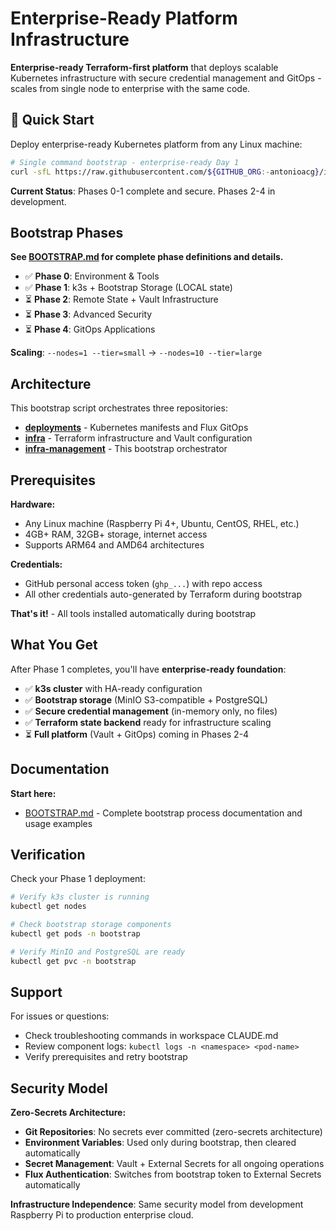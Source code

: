 # Enterprise-Ready Platform Infrastructure

**Enterprise-ready Terraform-first platform** that deploys scalable Kubernetes infrastructure with secure credential management and GitOps - scales from single node to enterprise with the same code.

## 🚀 Quick Start

Deploy enterprise-ready Kubernetes platform from any Linux machine:

```bash
# Single command bootstrap - enterprise-ready Day 1
curl -sfL https://raw.githubusercontent.com/${GITHUB_ORG:-antonioacg}/infra-management/${GIT_REF:-main}/bootstrap.sh | GITHUB_TOKEN="ghp_xxx" bash -s -- --nodes=1 --tier=small
```

**Current Status**: Phases 0-1 complete and secure. Phases 2-4 in development.

## Bootstrap Phases

**See [BOOTSTRAP.md](BOOTSTRAP.md) for complete phase definitions and details.**

- ✅ **Phase 0**: Environment & Tools
- ✅ **Phase 1**: k3s + Bootstrap Storage (LOCAL state)
- ⏳ **Phase 2**: Remote State + Vault Infrastructure
- ⏳ **Phase 3**: Advanced Security
- ⏳ **Phase 4**: GitOps Applications

**Scaling**: `--nodes=1 --tier=small` → `--nodes=10 --tier=large`

## Architecture

This bootstrap script orchestrates three repositories:

- **[deployments](https://github.com/antonioacg/deployments)** - Kubernetes manifests and Flux GitOps
- **[infra](https://github.com/antonioacg/infra)** - Terraform infrastructure and Vault configuration  
- **[infra-management](https://github.com/antonioacg/infra-management)** - This bootstrap orchestrator

## Prerequisites

**Hardware:**
- Any Linux machine (Raspberry Pi 4+, Ubuntu, CentOS, RHEL, etc.)
- 4GB+ RAM, 32GB+ storage, internet access
- Supports ARM64 and AMD64 architectures

**Credentials:**
- GitHub personal access token (`ghp_...`) with repo access
- All other credentials auto-generated by Terraform during bootstrap

**That's it!** - All tools installed automatically during bootstrap

## What You Get

After Phase 1 completes, you'll have **enterprise-ready foundation**:
- ✅ **k3s cluster** with HA-ready configuration
- ✅ **Bootstrap storage** (MinIO S3-compatible + PostgreSQL)
- ✅ **Secure credential management** (in-memory only, no files)
- ✅ **Terraform state backend** ready for infrastructure scaling
- ⏳ **Full platform** (Vault + GitOps) coming in Phases 2-4

## Documentation

**Start here:**
- [BOOTSTRAP.md](BOOTSTRAP.md) - Complete bootstrap process documentation and usage examples

## Verification

Check your Phase 1 deployment:

```bash
# Verify k3s cluster is running
kubectl get nodes

# Check bootstrap storage components
kubectl get pods -n bootstrap

# Verify MinIO and PostgreSQL are ready
kubectl get pvc -n bootstrap
```

## Support

For issues or questions:
- Check troubleshooting commands in workspace CLAUDE.md
- Review component logs: `kubectl logs -n <namespace> <pod-name>`  
- Verify prerequisites and retry bootstrap

## Security Model

**Zero-Secrets Architecture:**
- **Git Repositories**: No secrets ever committed (zero-secrets architecture)
- **Environment Variables**: Used only during bootstrap, then cleared automatically
- **Secret Management**: Vault + External Secrets for all ongoing operations
- **Flux Authentication**: Switches from bootstrap token to External Secrets automatically

**Infrastructure Independence**: Same security model from development Raspberry Pi to production enterprise cloud.